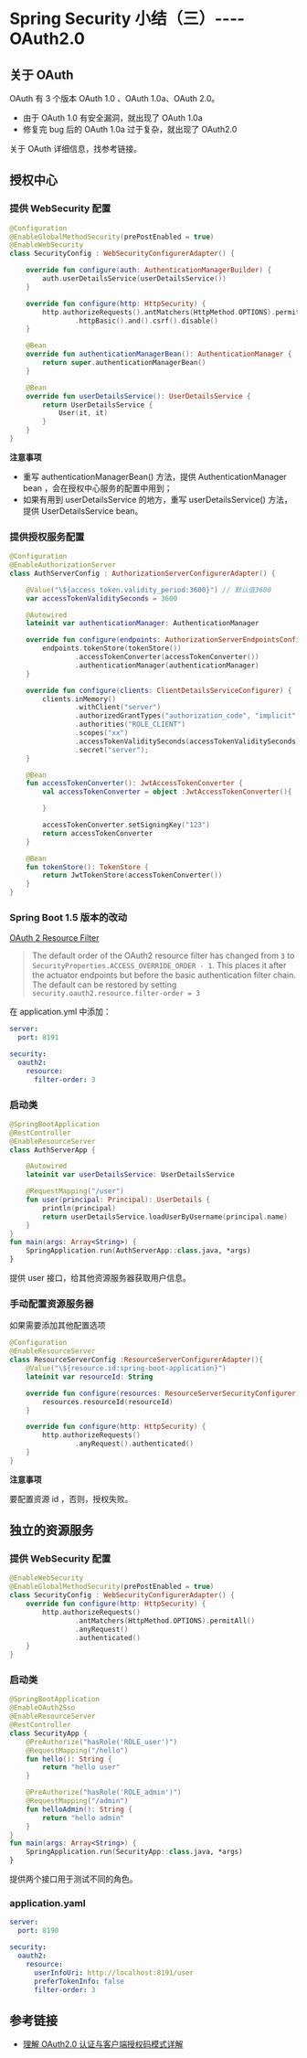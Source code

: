 # Spring Security 小结（三）---- OAuth2.0

## 关于 OAuth

OAuth 有 3 个版本 OAuth 1.0 、OAuth 1.0a、OAuth 2.0。

- 由于 OAuth 1.0 有安全漏洞，就出现了 OAuth 1.0a
- 修复完 bug 后的 OAuth 1.0a 过于复杂，就出现了 OAuth2.0

关于 OAuth 详细信息，找参考链接。

## 授权中心

### 提供 WebSecurity 配置

```kotlin
@Configuration
@EnableGlobalMethodSecurity(prePostEnabled = true)
@EnableWebSecurity
class SecurityConfig : WebSecurityConfigurerAdapter() {

    override fun configure(auth: AuthenticationManagerBuilder) {
        auth.userDetailsService(userDetailsService())
    }

    override fun configure(http: HttpSecurity) {
        http.authorizeRequests().antMatchers(HttpMethod.OPTIONS).permitAll().anyRequest().authenticated().and()
                .httpBasic().and().csrf().disable()
    }

    @Bean
    override fun authenticationManagerBean(): AuthenticationManager {
        return super.authenticationManagerBean()
    }

    @Bean
    override fun userDetailsService(): UserDetailsService {
        return UserDetailsService {
            User(it, it)
        }
    }
}
```

**注意事项**

- 重写 authenticationManagerBean() 方法，提供 AuthenticationManager bean ，会在授权中心服务的配置中用到；
- 如果有用到 userDetailsService 的地方，重写 userDetailsService() 方法，提供 UserDetailsService bean。

### 提供授权服务配置

```kotlin
@Configuration
@EnableAuthorizationServer
class AuthServerConfig : AuthorizationServerConfigurerAdapter() {

    @Value("\${access_token.validity_period:3600}") // 默认值3600
    var accessTokenValiditySeconds = 3600

    @Autowired
    lateinit var authenticationManager: AuthenticationManager

    override fun configure(endpoints: AuthorizationServerEndpointsConfigurer) {
        endpoints.tokenStore(tokenStore())
                .accessTokenConverter(accessTokenConverter())
                .authenticationManager(authenticationManager)
    }

    override fun configure(clients: ClientDetailsServiceConfigurer) {
        clients.inMemory()
                .withClient("server")
                .authorizedGrantTypes("authorization_code", "implicit","client_credentials", "password")
                .authorities("ROLE_CLIENT")
                .scopes("xx")
                .accessTokenValiditySeconds(accessTokenValiditySeconds)
                .secret("server");
    }

    @Bean
    fun accessTokenConverter(): JwtAccessTokenConverter {
        val accessTokenConverter = object :JwtAccessTokenConverter(){

        }

        accessTokenConverter.setSigningKey("123")
        return accessTokenConverter
    }

    @Bean
    fun tokenStore(): TokenStore {
        return JwtTokenStore(accessTokenConverter())
    }
}
```

### Spring Boot 1.5 版本的改动

[OAuth 2 Resource Filter](https://github.com/spring-projects/spring-boot/wiki/Spring-Boot-1.5-Release-Notes#oauth-2-resource-filter)

> The default order of the OAuth2 resource filter has changed from `3` to `SecurityProperties.ACCESS_OVERRIDE_ORDER - 1`. This places it after the actuator endpoints but before the basic authentication filter chain. The default can be restored by setting `security.oauth2.resource.filter-order = 3`

在 application.yml 中添加：

```yaml
server:
  port: 8191

security:
  oauth2:
    resource:
      filter-order: 3
```

### 启动类

```kotlin
@SpringBootApplication
@RestController
@EnableResourceServer
class AuthServerApp {

    @Autowired
    lateinit var userDetailsService: UserDetailsService

    @RequestMapping("/user")
    fun user(principal: Principal): UserDetails {
        println(principal)
        return userDetailsService.loadUserByUsername(principal.name)
    }
}
fun main(args: Array<String>) {
    SpringApplication.run(AuthServerApp::class.java, *args)
}
```

提供 user 接口，给其他资源服务器获取用户信息。

### 手动配置资源服务器

如果需要添加其他配置选项

```kotlin
@Configuration
@EnableResourceServer
class ResourceServerConfig :ResourceServerConfigurerAdapter(){
    @Value("\${resource.id:spring-boot-application}")
    lateinit var resourceId: String

    override fun configure(resources: ResourceServerSecurityConfigurer) {
        resources.resourceId(resourceId)
    }

    override fun configure(http: HttpSecurity) {
        http.authorizeRequests()
                .anyRequest().authenticated()
    }
}
```

**注意事项**

要配置资源 id ，否则，授权失败。

## 独立的资源服务

### 提供 WebSecurity 配置

```kotlin
@EnableWebSecurity
@EnableGlobalMethodSecurity(prePostEnabled = true)
class SecurityConfig : WebSecurityConfigurerAdapter() {
    override fun configure(http: HttpSecurity) {
        http.authorizeRequests()
                .antMatchers(HttpMethod.OPTIONS).permitAll()
                .anyRequest()
                .authenticated()
    }
}
```

### 启动类

```kotlin
@SpringBootApplication
@EnableOAuth2Sso
@EnableResourceServer
@RestController
class SecurityApp {
    @PreAuthorize("hasRole('ROLE_user')")
    @RequestMapping("/hello")
    fun hello(): String {
        return "hello user"
    }

    @PreAuthorize("hasRole('ROLE_admin')")
    @RequestMapping("/admin")
    fun helloAdmin(): String {
        return "hello admin"
    }
}
fun main(args: Array<String>) {
    SpringApplication.run(SecurityApp::class.java, *args)
}
```

提供两个接口用于测试不同的角色。

### application.yaml

```yml
server:
  port: 8190

security:
  oauth2:
    resource:
      userInfoUri: http://localhost:8191/user
      preferTokenInfo: false
      filter-order: 3
```

## 参考链接

- [理解 OAuth2.0 认证与客户端授权码模式详解](https://segmentfault.com/a/1190000010540911)
